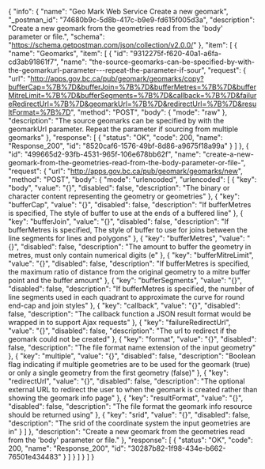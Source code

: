 {
  "info": {
    "name": "Geo Mark Web Service Create a new geomark",
    "_postman_id": "74680b9c-5d8b-417c-b9e9-fd615f005d3a",
    "description": "Create a new geomark from the geometries read from the 'body' parameter or file.",
    "schema": "https://schema.getpostman.com/json/collection/v2.0.0/"
  },
  "item": [
    {
      "name": "Geomarks",
      "item": [
        {
          "id": "9312275f-f620-40a1-a6fa-cd3ab91861f7",
          "name": "the-source-geomarks-can-be-specified-by-with-the-geomarkurl-parameter---repeat-the-parameter-if-sour",
          "request": {
            "url": "http://apps.gov.bc.ca/pub/geomark/geomarks/copy?bufferCap=%7B%7D&bufferJoin=%7B%7D&bufferMetres=%7B%7D&bufferMitreLimit=%7B%7D&bufferSegments=%7B%7D&callback=%7B%7D&failureRedirectUrl=%7B%7D&geomarkUrl=%7B%7D&redirectUrl=%7B%7D&resultFormat=%7B%7D",
            "method": "POST",
            "body": {
              "mode": "raw"
            },
            "description": "The source geomarks can be specified by with the geomarkUrl parameter.  Repeat the parameter if sourcing from multiple geomarks"
          },
          "response": [
            {
              "status": "OK",
              "code": 200,
              "name": "Response_200",
              "id": "8520caf6-1576-49bf-8d86-a9675f18a99a"
            }
          ]
        },
        {
          "id": "499665d2-93fb-4531-965f-106e678bb62f",
          "name": "create-a-new-geomark-from-the-geometries-read-from-the-body-parameter-or-file-",
          "request": {
            "url": "http://apps.gov.bc.ca/pub/geomark/geomarks/new",
            "method": "POST",
            "body": {
              "mode": "urlencoded",
              "urlencoded": [
                {
                  "key": "body",
                  "value": "{}",
                  "disabled": false,
                  "description": "The binary or character content representing the geometry or geometries"
                },
                {
                  "key": "bufferCap",
                  "value": "{}",
                  "disabled": false,
                  "description": "If bufferMetres is specified, The style of buffer to use at the ends of a buffered line"
                },
                {
                  "key": "bufferJoin",
                  "value": "{}",
                  "disabled": false,
                  "description": "If bufferMetres is specified, The style of buffer to use for joins between the line segments for lines and polygons"
                },
                {
                  "key": "bufferMetres",
                  "value": "{}",
                  "disabled": false,
                  "description": "The amount to buffer the geometry in metres, must only contain numerical digits (e"
                },
                {
                  "key": "bufferMitreLimit",
                  "value": "{}",
                  "disabled": false,
                  "description": "If bufferMetres is specified, the maximum ratio of distance from the original geometry to a mitre buffer point and the buffer amount"
                },
                {
                  "key": "bufferSegments",
                  "value": "{}",
                  "disabled": false,
                  "description": "If bufferMetres is specified, the number of line segments used in each quadrant to approximate the curve for round end-cap and join styles"
                },
                {
                  "key": "callback",
                  "value": "{}",
                  "disabled": false,
                  "description": "The callback function a JSON result format would be wrapped in to support Ajax requests"
                },
                {
                  "key": "failureRedirectUrl",
                  "value": "{}",
                  "disabled": false,
                  "description": "The url to redirect if the geomark could not be created"
                },
                {
                  "key": "format",
                  "value": "{}",
                  "disabled": false,
                  "description": "The file format name extension of the input geometry"
                },
                {
                  "key": "multiple",
                  "value": "{}",
                  "disabled": false,
                  "description": "Boolean flag indicating if multiple geometries are to be used for the geomark (true) or only a single geometry from the first geometry (false)"
                },
                {
                  "key": "redirectUrl",
                  "value": "{}",
                  "disabled": false,
                  "description": "The optional external URL to redirect the user to when the geomark is created rather than showing the geomark info page"
                },
                {
                  "key": "resultFormat",
                  "value": "{}",
                  "disabled": false,
                  "description": "The file format the geomark info resource should be returned using"
                },
                {
                  "key": "srid",
                  "value": "{}",
                  "disabled": false,
                  "description": "The srid of the coordinate system the input geometries are in"
                }
              ]
            },
            "description": "Create a new geomark from the geometries read from the 'body' parameter or file."
          },
          "response": [
            {
              "status": "OK",
              "code": 200,
              "name": "Response_200",
              "id": "30287b82-1f98-434e-b662-76501e434483"
            }
          ]
        }
      ]
    }
  ]
}